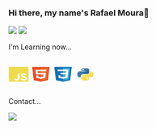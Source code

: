 ### Hi there, my name's Rafael Moura👋




<img src="https://github-readme-stats-git-masterrstaa-rickstaa.vercel.app/api?username=rafaelmoura23&theme=dracula"/>

<img src="https://github-profile-trophy.vercel.app/?username=rafaelmoura23&theme=dracula"/>





I'm Learning now... 
<div style="display: inline_block"><br>
<img align="center" alt="" height="30" width="40" src="https://raw.githubusercontent.com/devicons/devicon/master/icons/javascript/javascript-plain.svg">
<img align="center" alt="" height="30" width="40" src="https://raw.githubusercontent.com/devicons/devicon/master/icons/html5/html5-original.svg">
<img align="center" alt="" height="30" width="40" src="https://raw.githubusercontent.com/devicons/devicon/master/icons/css3/css3-original.svg">
<img align="center" alt="" height="30" width="40" src="https://raw.githubusercontent.com/devicons/devicon/master/icons/python/python-original.svg">
</div>

##

Contact...


<a href="https://www.linkedin.com/in/rafael-m-8971691b8/" target="_blank"> <img src="https://img.shields.io/badge/-LinkedIn-%230077B5?style=for-the-badge&logo=linkedin&logoColor=white" target="_blank"> </a>



          

 

          

